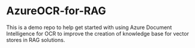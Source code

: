 # AzureOCR-for-RAG

This is a demo repo to help get started with using Azure Document Intelligence for OCR to improve the creation of knowledge base for vector stores in RAG solutions.
